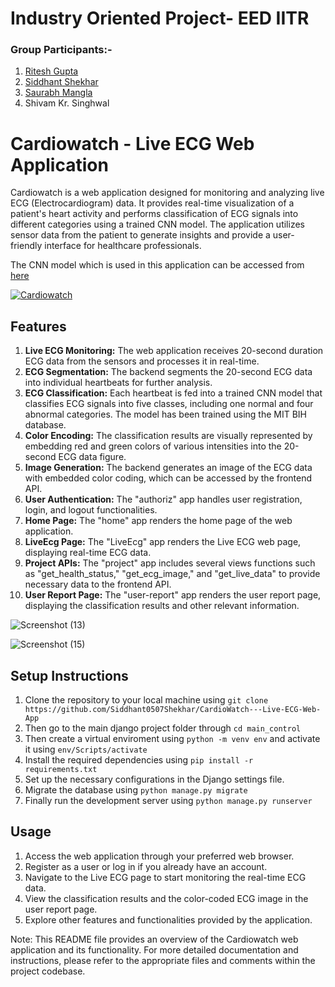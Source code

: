 # Industry Oriented Project- EED IITR
### Group Participants:-
1. [Ritesh Gupta](https://github.com/Riteshgupta2906)
2. [Siddhant Shekhar](https://github.com/Siddhant0507Shekhar)
3. [Saurabh Mangla](https://github.com/roronoazoro342)
4. Shivam Kr. Singhwal

# Cardiowatch - Live ECG Web Application
Cardiowatch is a web application designed for monitoring and analyzing live ECG (Electrocardiogram) data. It provides real-time visualization of a patient's heart activity and performs classification of ECG signals into different categories using a trained CNN model. The application utilizes sensor data from the patient to generate insights and provide a user-friendly interface for healthcare professionals.

The CNN model which is used in this application can be accessed from [here](https://github.com/Siddhant0507Shekhar/Arrhythmia-Detection-using-CNN-model) 

[![Cardiowatch](https://user-images.githubusercontent.com/122518146/248443634-c67304cd-1e18-4952-bc00-14a3cfd569a0.jpeg)](https://www.youtube.com/watch?v=Nr-_HOhATIs)

## Features
1. **Live ECG Monitoring:** The web application receives 20-second duration ECG data from the sensors and processes it in real-time.
2. **ECG Segmentation:** The backend segments the 20-second ECG data into individual heartbeats for further analysis.
3. **ECG Classification:** Each heartbeat is fed into a trained CNN model that classifies ECG signals into five classes, including one normal and four abnormal categories. The model has been trained using the MIT BIH database.
4. **Color Encoding:** The classification results are visually represented by embedding red and green colors of various intensities into the 20-second ECG data figure.
5. **Image Generation:** The backend generates an image of the ECG data with embedded color coding, which can be accessed by the frontend API.
6. **User Authentication:**  The "authoriz" app handles user registration, login, and logout functionalities.
7. **Home Page:** The "home" app renders the home page of the web application.
8. **LiveEcg Page:** The "LiveEcg" app renders the Live ECG web page, displaying real-time ECG data.
9. **Project APIs:** The "project" app includes several views functions such as "get_health_status," "get_ecg_image," and "get_live_data" to provide necessary data to the frontend API.
10. **User Report Page:** The "user-report" app renders the user report page, displaying the classification results and other relevant information.

![Screenshot (13)](https://github.com/Siddhant0507Shekhar/CardioWatch---Live-ECG-Web-App/assets/122518146/caefe952-6dca-4e44-b4f5-72e1a58b7422)

![Screenshot (15)](https://github.com/Siddhant0507Shekhar/CardioWatch---Live-ECG-Web-App/assets/122518146/190dc85a-829f-45ff-8368-953ba1eb5497)

## Setup Instructions
1. Clone the repository to your local machine using
   ```git clone https://github.com/Siddhant0507Shekhar/CardioWatch---Live-ECG-Web-App```
2. Then go to the main django project folder through ```cd main_control```   
3. Then create a virtual enviroment using ```python -m venv env``` and activate it using ```env/Scripts/activate``` 
4. Install the required dependencies using ```pip install -r requirements.txt```
5. Set up the necessary configurations in the Django settings file.
6. Migrate the database using ```python manage.py migrate```
7. Finally run the development server using ```python manage.py runserver```
 
## Usage
1. Access the web application through your preferred web browser.
2. Register as a user or log in if you already have an account.
3. Navigate to the Live ECG page to start monitoring the real-time ECG data.
4. View the classification results and the color-coded ECG image in the user report page.
5. Explore other features and functionalities provided by the application.


Note: This README file provides an overview of the Cardiowatch web application and its functionality. For more detailed documentation and instructions, please refer to the appropriate files and comments within the project codebase.

